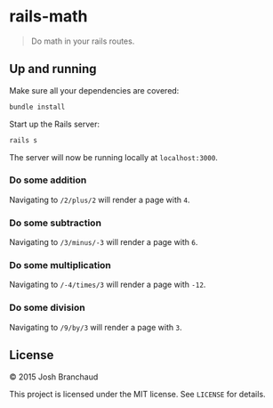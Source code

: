 # rails-math

> Do math in your rails routes.

## Up and running

Make sure all your dependencies are covered:

```bash
bundle install
```

Start up the Rails server:

```bash
rails s
```

The server will now be running locally at `localhost:3000`.

### Do some addition

Navigating to `/2/plus/2` will render a page with `4`.

### Do some subtraction

Navigating to `/3/minus/-3` will render a page with `6`.

### Do some multiplication

Navigating to `/-4/times/3` will render a page with `-12`.

### Do some division

Navigating to `/9/by/3` will render a page with `3`.

## License

&copy; 2015 Josh Branchaud

This project is licensed under the MIT license. See `LICENSE` for details.
